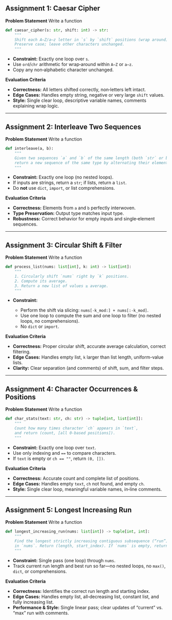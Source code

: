 ## Assignment 1: Caesar Cipher

**Problem Statement**
Write a function

```python
def caesar_cipher(s: str, shift: int) -> str:
    """
    Shift each A–Z/a–z letter in `s` by `shift` positions (wrap around).
    Preserve case; leave other characters unchanged.
    """
```

* **Constraint:** Exactly one loop over `s`.
* Use `ord`/`chr` arithmetic for wrap‑around within `A–Z` or `a–z`.
* Copy any non‑alphabetic character unchanged.

**Evaluation Criteria**

* **Correctness:** All letters shifted correctly, non‑letters left intact.
* **Edge Cases:** Handles empty string, negative or very large `shift` values.
* **Style:** Single clear loop, descriptive variable names, comments explaining wrap logic.

---

## Assignment 2: Interleave Two Sequences

**Problem Statement**
Write a function

```python
def interleave(a, b):
    """
    Given two sequences `a` and `b` of the same length (both `str` or both `list`),
    return a new sequence of the same type by alternating their elements.
    """
```

* **Constraint:** Exactly one loop (no nested loops).
* If inputs are strings, return a `str`; if lists, return a `list`.
* Do **not** use `dict`, `import`, or list comprehensions.

**Evaluation Criteria**

* **Correctness:** Elements from `a` and `b` perfectly interwoven.
* **Type Preservation:** Output type matches input type.
* **Robustness:** Correct behavior for empty inputs and single‑element sequences.

---

## Assignment 3: Circular Shift & Filter

**Problem Statement**
Write a function

```python
def process_list(nums: list[int], k: int) -> list[int]:
    """
    1. Circularly shift `nums` right by `k` positions.
    2. Compute its average.
    3. Return a new list of values ≥ average.
    """
```

* **Constraint:**

  * Perform the shift via slicing: `nums[-k_mod:] + nums[:-k_mod]`.
  * Use one loop to compute the sum and one loop to filter (no nested loops, no comprehensions).
  * No `dict` or `import`.

**Evaluation Criteria**

* **Correctness:** Proper circular shift, accurate average calculation, correct filtering.
* **Edge Cases:** Handles empty list, `k` larger than list length, uniform-value lists.
* **Clarity:** Clear separation (and comments) of shift, sum, and filter steps.

---

## Assignment 4: Character Occurrences & Positions

**Problem Statement**
Write a function

```python
def char_stats(text: str, ch: str) -> tuple[int, list[int]]:
    """
    Count how many times character `ch` appears in `text`,
    and return (count, [all 0‑based positions]).
    """
```

* **Constraint:** Exactly one loop over `text`.
* Use only indexing and `==` to compare characters.
* If `text` is empty or `ch == ""`, return `(0, [])`.

**Evaluation Criteria**

* **Correctness:** Accurate count and complete list of positions.
* **Edge Cases:** Handles empty `text`, `ch` not found, and empty `ch`.
* **Style:** Single clear loop, meaningful variable names, in‑line comments.

---

## Assignment 5: Longest Increasing Run

**Problem Statement**
Write a function

```python
def longest_increasing_run(nums: list[int]) -> tuple[int, int]:
    """
    Find the longest strictly increasing contiguous subsequence (“run”)
    in `nums`. Return (length, start_index). If `nums` is empty, return (0, 0).
    """
```

* **Constraint:** Single pass (one loop) through `nums`.
* Track current run length and best run so far—no nested loops, no `max()`, `dict`, or comprehensions.

**Evaluation Criteria**

* **Correctness:** Identifies the correct run length and starting index.
* **Edge Cases:** Handles empty list, all‑decreasing list, constant list, and fully increasing list.
* **Performance & Style:** Single linear pass; clear updates of “current” vs. “max” run with comments.
